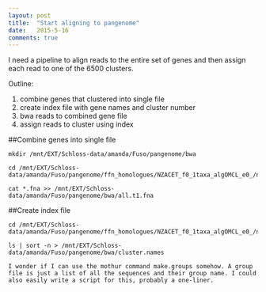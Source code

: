 ```yaml
---
layout: post
title:  "Start aligning to pangenome"
date:   2015-5-16
comments: true
---
```


I need a pipeline to align reads to the entire set of genes and then assign each read to one of the 6500 clusters.

Outline:
1. combine genes that clustered into single file
2. create index file with gene names and cluster number
3. bwa reads to combined gene file
4. assign reads to cluster using index


##Combine genes into single file
~~~~
mkdir /mnt/EXT/Schloss-data/amanda/Fuso/pangenome/bwa

cd /mnt/EXT/Schloss-data/amanda/Fuso/pangenome/ffn_homologues/NZACET_f0_1taxa_algOMCL_e0_/nucleotide

cat *.fna >> /mnt/EXT/Schloss-data/amanda/Fuso/pangenome/bwa/all.t1.fna
~~~~

##Create index file
~~~~
cd /mnt/EXT/Schloss-data/amanda/Fuso/pangenome/ffn_homologues/NZACET_f0_1taxa_algOMCL_e0_/nucleotide

ls | sort -n > /mnt/EXT/Schloss-data/amanda/Fuso/pangenome/bwa/cluster.names

I wonder if I can use the mothur command make.groups somehow. A group file is just a list of all the sequences and their group name. I could also easily write a script for this, probably a one-liner.
~~~~